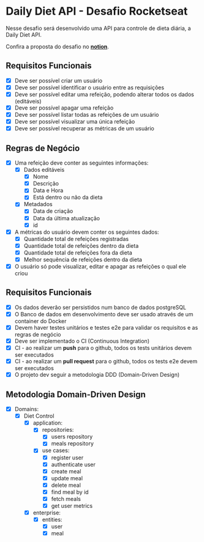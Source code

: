 # Daily Diet API - Desafio Rocketseat

Nesse desafio será desenvolvido uma API para controle de dieta diária, a Daily Diet API.

Confira a proposta do desafio no **[notion](https://efficient-sloth-d85.notion.site/Desafio-02-be7cdb37aaf74ba898bc6336427fa410#1256d50643f4408ca1f5e75811004c3a)**.

## Requisitos Funcionais

- [x] Deve ser possível criar um usuário
- [x] Deve ser possível identificar o usuário entre as requisições
- [x] Deve ser possível editar uma refeição, podendo alterar todos os dados (editáveis)
- [x] Deve ser possível apagar uma refeição
- [x] Deve ser possível listar todas as refeições de um usuário
- [x] Deve ser possível visualizar uma única refeição
- [x] Deve ser possível recuperar as métricas de um usuário

## Regras de Negócio

- [x] Uma refeição deve conter as seguintes informações:
  - [x] Dados editáveis
    - [x] Nome
    - [x] Descrição
    - [x] Data e Hora
    - [x] Está dentro ou não da dieta
  - [x] Metadados
    - [x] Data de criação
    - [x] Data da última atualização
    - [x] id
- [x] A métricas do usuário devem conter os seguintes dados:
  - [x] Quantidade total de refeições registradas
  - [x] Quantidade total de refeições dentro da dieta
  - [x] Quantidade total de refeições fora da dieta
  - [x] Melhor sequência de refeições dentro da dieta
- [x] O usuário só pode visualizar, editar e apagar as refeições o qual ele criou

## Requisitos Funcionais

- [x] Os dados deverão ser persistidos num banco de dados postgreSQL
- [x] O Banco de dados em desenvolvimento deve ser usado através de um container do Docker
- [x] Devem haver testes unitários e testes e2e para validar os requisitos e as regras de negócio
- [x] Deve ser implementado o CI (Continuous Integration)
- [x] CI - ao realizar um **push** para o github, todos os tests unitários devem ser executados
- [x] CI - ao realizar um **pull request** para o github, todos os tests e2e devem ser executados
- [x] O projeto dev seguir a metodologia DDD (Domain-Driven Design)

## Metodologia Domain-Driven Design

- [x] Domains:
  - [x] Diet Control
    - [x] application:
      - [x] repositories:
        - [x] users repository
        - [x] meals repository
      - [x] use cases:
        - [x] register user
        - [x] authenticate user
        - [x] create meal
        - [x] update meal
        - [x] delete meal
        - [x] find meal by id
        - [x] fetch meals
        - [x] get user metrics
    - [x] enterprise:
      - [x] entities:
        - [x] user
        - [x] meal
